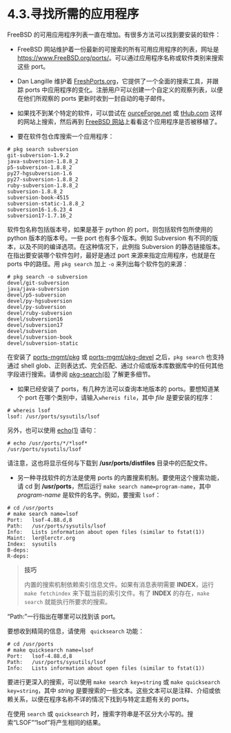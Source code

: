 # 4.3.寻找所需的应用程序

FreeBSD 的可用应用程序列表一直在增加。有很多方法可以找到要安装的软件：

- FreeBSD 网站维护着一份最新的可搜索的所有可用应用程序的列表，网址是 <https://www.FreeBSD.org/ports/>。可以通过应用程序名称或软件类别来搜索这些 port。

- Dan Langille 维护着 [FreshPorts.org](http://www.freshports.org/)，它提供了一个全面的搜索工具，并跟踪 ports 中应用程序的变化。注册用户可以创建一个自定义的观察列表，以便在他们所观察的 ports 更新时收到一封自动的电子邮件。

- 如果找不到某个特定的软件，可以尝试在 [ourceForge.net](http://www.sourceforge.net/) 或 [tHub.com](http://www.github.com/) 这样的网站上搜索，然后再到 [FreeBSD 网站](https://www.freebsd.org/ports/)上看看这个应用程序是否被移植了。

- 要在软件包仓库搜索一个应用程序：

```
# pkg search subversion
git-subversion-1.9.2
java-subversion-1.8.8_2
p5-subversion-1.8.8_2
py27-hgsubversion-1.6
py27-subversion-1.8.8_2
ruby-subversion-1.8.8_2
subversion-1.8.8_2
subversion-book-4515
subversion-static-1.8.8_2
subversion16-1.6.23_4
subversion17-1.7.16_2
```

软件包名称包括版本号，如果是基于 python 的 port，则包括软件包所使用的 python 版本的版本号。一些 port 也有多个版本。例如 Subversion 有不同的版本，以及不同的编译选项。在这种情况下，此例指 Subversion 的静态链接版本。在指出要安装哪个软件包时，最好是通过 port 来源来指定应用程序，也就是在 ports 中的路径。用 `pkg search` 加上 `-o` 来列出每个软件包的来源：

```
# pkg search -o subversion
devel/git-subversion
java/java-subversion
devel/p5-subversion
devel/py-hgsubversion
devel/py-subversion
devel/ruby-subversion
devel/subversion16
devel/subversion17
devel/subversion
devel/subversion-book
devel/subversion-static
```

在安装了 [ports-mgmt/pkg](https://cgit.freebsd.org/ports/tree/ports-mgmt/pkg/pkg-descr) 或 [ports-mgmt/pkg-devel](https://cgit.freebsd.org/ports/tree/ports-mgmt/pkg-devel/pkg-descr) 之后，`pkg search` 也支持通过 shell glob、正则表达式、完全匹配、通过介绍或版本库数据库中的任何其他字段进行搜索。请参阅 [pkg-search(8)](https://www.freebsd.org/cgi/man.cgi?query=pkg-search&sektion=8&format=html) 了解更多细节。

- 如果已经安装了 ports，有几种方法可以查询本地版本的 ports。要想知道某个 port 在哪个类别中，请输入`whereis file`，其中 *file* 是要安装的程序：

```
# whereis lsof
lsof: /usr/ports/sysutils/lsof
```

另外，也可以使用 [echo(1)](https://www.freebsd.org/cgi/man.cgi?query=echo&sektion=1&format=html) 语句：

```
# echo /usr/ports/*/*lsof*
/usr/ports/sysutils/lsof
```

请注意，这也将显示任何与下载到 **/usr/ports/distfiles** 目录中的匹配文件。

- 另一种寻找软件的方法是使用 ports 的内置搜索机制。要使用这个搜索功能，请 cd 到  **/usr/ports**，然后运行 `make search name=program-name`，其中 *program-name* 是软件的名字。例如，要搜索 `lsof`：

```
# cd /usr/ports
# make search name=lsof
Port:   lsof-4.88.d,8
Path:   /usr/ports/sysutils/lsof
Info:   Lists information about open files (similar to fstat(1))
Maint:  ler@lerctr.org
Index:  sysutils
B-deps:
R-deps:
```

>**技巧**
>
>内置的搜索机制依赖索引信息文件。如果有消息表明需要 **INDEX**，运行 `make fetchindex` 来下载当前的索引文件。有了 **INDEX** 的存在，`make search` 就能执行所要求的搜索。

“Path:”一行指出在哪里可以找到该 port。

要想收到精简的信息，请使用 ` quicksearch` 功能：

```
# cd /usr/ports
# make quicksearch name=lsof
Port:   lsof-4.88.d,8
Path:   /usr/ports/sysutils/lsof
Info:   Lists information about open files (similar to fstat(1))
```

要进行更深入的搜索，可以使用 `make search key=string` 或 `make quicksearch key=string`，其中 *string* 是要搜索的一些文本。这些文本可以是注释、介绍或依赖关系，以便在程序名称不详的情况下找到与特定主题有关的 ports。

在使用 `search` 或 `quicksearch` 时，搜索字符串是不区分大小写的。搜索“LSOF”“lsof”将产生相同的结果。
